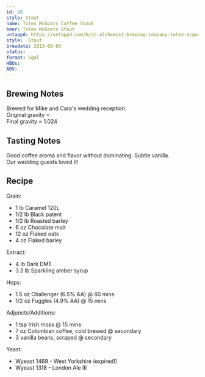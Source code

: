 ```yaml
---
id: 26
style: Stout
name: Totes McGoats Coffee Stout
beer: Totes McGoats Stout
untappd: https://untappd.com/b/st-alchemist-brewing-company-totes-mcgoats-coffee-stout/464747
style:  Stout
brewdate: 2013-08-03
status:
format: 5gal
HBUs:
ABV:
---
```

## Brewing Notes
Brewed for Mike and Cara's wedding reception.  
Original gravity =   
Final gravity = 1.024

## Tasting Notes
Good coffee aroma and flavor without dominating. Subtle vanilla.  
Our wedding guests loved it!

## Recipe
Grain:

  + 1 lb Caramel 120L
  + 1/2 lb Black patent
  + 1/2 lb Roasted barley
  + 6 oz Chocolate malt
  + 12 oz Flaked oats
  + 4 oz Flaked barley

Extract:

  + 4 lb Dark DME
  + 3.3 lb Sparkling amber syrup

Hops:

  + 1.5 oz Challenger (6.5% AA) @ 60 mins
  + 1/2 oz Fuggles (4.9% AA) @ 15 mins

Adjuncts/Additions:

  + 1 tsp Irish moss @ 15 mins
  + 7 oz Colombian coffee, cold brewed @ secondary
  + 3 vanilla beans, scraped @ secondary

Yeast:

  + Wyeast 1469 - West Yorkshire (expired!)
  + Wyeast 1318 - London Ale III
